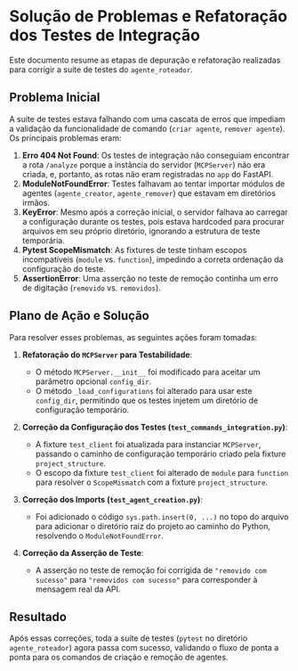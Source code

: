 # Solução de Problemas e Refatoração dos Testes de Integração

Este documento resume as etapas de depuração e refatoração realizadas para corrigir a suíte de testes do `agente_roteador`.

## Problema Inicial

A suíte de testes estava falhando com uma cascata de erros que impediam a validação da funcionalidade de comando (`criar agente`, `remover agente`). Os principais problemas eram:

1.  **Erro 404 Not Found**: Os testes de integração não conseguiam encontrar a rota `/analyze` porque a instância do servidor (`MCPServer`) não era criada, e, portanto, as rotas não eram registradas no `app` do FastAPI.
2.  **ModuleNotFoundError**: Testes falhavam ao tentar importar módulos de agentes (`agente_creator`, `agente_remover`) que estavam em diretórios irmãos.
3.  **KeyError**: Mesmo após a correção inicial, o servidor falhava ao carregar a configuração durante os testes, pois estava hardcoded para procurar arquivos em seu próprio diretório, ignorando a estrutura de teste temporária.
4.  **Pytest ScopeMismatch**: As fixtures de teste tinham escopos incompatíveis (`module` vs. `function`), impedindo a correta ordenação da configuração do teste.
5.  **AssertionError**: Uma asserção no teste de remoção continha um erro de digitação (`removido` vs. `removidos`).

## Plano de Ação e Solução

Para resolver esses problemas, as seguintes ações foram tomadas:

1.  **Refatoração do `MCPServer` para Testabilidade**:
    *   O método `MCPServer.__init__` foi modificado para aceitar um parâmetro opcional `config_dir`.
    *   O método `_load_configurations` foi alterado para usar este `config_dir`, permitindo que os testes injetem um diretório de configuração temporário.

2.  **Correção da Configuração dos Testes (`test_commands_integration.py`)**:
    *   A fixture `test_client` foi atualizada para instanciar `MCPServer`, passando o caminho de configuração temporário criado pela fixture `project_structure`.
    *   O escopo da fixture `test_client` foi alterado de `module` para `function` para resolver o `ScopeMismatch` com a fixture `project_structure`.

3.  **Correção dos Imports (`test_agent_creation.py`)**:
    *   Foi adicionado o código `sys.path.insert(0, ...)` no topo do arquivo para adicionar o diretório raiz do projeto ao caminho do Python, resolvendo o `ModuleNotFoundError`.

4.  **Correção da Asserção de Teste**:
    *   A asserção no teste de remoção foi corrigida de `"removido com sucesso"` para `"removidos com sucesso"` para corresponder à mensagem real da API.

## Resultado

Após essas correções, toda a suíte de testes (`pytest` no diretório `agente_roteador`) agora passa com sucesso, validando o fluxo de ponta a ponta para os comandos de criação e remoção de agentes.
